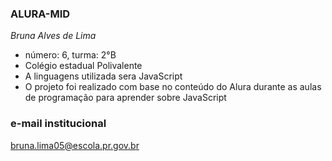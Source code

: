 ### ALURA-MID
*Bruna Alves de Lima*
- número: 6, turma: 2°B
- Colégio estadual Polivalente
- A linguagens utilizada sera JavaScript
- O projeto foi realizado com base no conteúdo do Alura durante as aulas de programação para aprender sobre JavaScript

### e-mail institucional
bruna.lima05@escola.pr.gov.br
